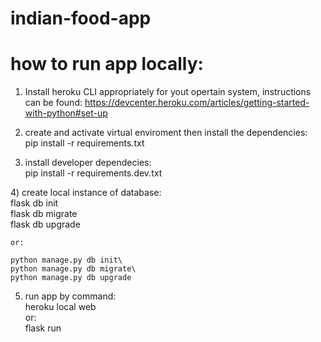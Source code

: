 # indian-food-app

# how to run app locally:
1) Install heroku CLI appropriately for yout opertain system, instructions can be found:
    https://devcenter.heroku.com/articles/getting-started-with-python#set-up

2) create and activate virtual enviroment then install the dependencies:\
    pip install -r requirements.txt

3) install developer dependecies:\
    pip install -r requirements.dev.txt

4\) create local instance of database:\
    flask db init\
    flask db migrate\
    flask db upgrade

    or:

    python manage.py db init\
    python manage.py db migrate\
    python manage.py db upgrade

5) run app by command:\
    heroku local web \
    or:\
    flask run
